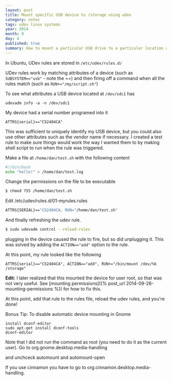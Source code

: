 ```yaml
---
layout: post
title: Mount specific USB device to /storage using udev
category: notes
tags: udev linux systems
year: 2014
month: 9
day: 4
published: true
summary: How to mount a particular USB drive to a particular location automatically when it is inserted.
---
```


In Ubuntu, UDev rules are stored in ``/etc/udev/rules.d/``

UDev rules work by matching attributes of a device (such as ``SUBSYSTEM=="usb"`` - note the ==) and then firing off a command when all the rules match (such as ``RUN+="/my/script.sh"``)

To see what attributes a USB device located at ``/dev/sdc1`` has

```
udevadm info -a -n /dev/sdc1
```

My device had a serial number programed into it

```
ATTRS{serial}=="C52404CA"
```

This was sufficient to uniquely identify my USB device, but you could also use other attributes such as the vendor name if necessary.
I created a test rule to make sure things would work the way I wanted them to by making shell script to run when the rule was triggered.

Make a file at ``/home/dan/test.sh`` with the following content

```bash
#!/bin/bash
echo "hello!" > /home/dan/test.log
```

Change the permissions on the file to be executable

```bash
$ chmod 755 /home/dan/test.sh
```

Edit /etc/udev/rules.d/01-myrules.rules

```bash
ATTRS{SERIAL}=="C52404CA, RUN="/home/dan/test.sh"
```

And finally refreshing the udev rule.

```bash
$ sudo udevadm control --reload-rules
```

plugging in the device caused the rule to fire, but so did unplugging it. 
This was solved by adding the ``ACTION=="add"`` option to the rule. 

At this point, my rule looked like the following

```
ATTRS{serial}=="C52404CA", ACTION=="add", RUN+="/bin/mount /dev/%k /storage"
```

**Edit:** I later realized that this mounted the device for user root, so that was not very useful. 
See [mounting permissions]({% post_url 2014-09-28-mounting-permissions %}) for how to fix this.

At this point, add that rule to the rules file, reload the udev rules, and you're done!

Bonus Tip:
To disable automatic device mounting in Gnome

```
install dconf-editor
sudo apt-get install dconf-tools
dconf-editor
```

Note that I did not run the command as root (you need to do it as the current user). Go to org.gnome.desktop.media-handling

and unchceck automount and automount-open

If you use cinnamon you have to go to org.cinnamon.desktop.media-handling.

